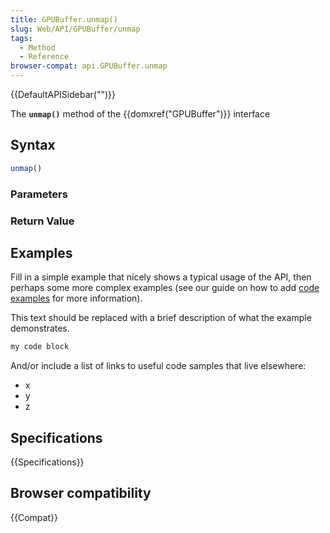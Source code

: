 ```yaml
---
title: GPUBuffer.unmap()
slug: Web/API/GPUBuffer/unmap
tags:
  - Method
  - Reference
browser-compat: api.GPUBuffer.unmap
---
```

{{DefaultAPISidebar("")}}

The **`unmap()`** method of the {{domxref("GPUBuffer")}} interface 

## Syntax

```js
unmap()
```

### Parameters



### Return Value



## Examples

Fill in a simple example that nicely shows a typical usage of the API, then perhaps some more complex examples (see our guide on how to add [code examples](/en-US/docs/MDN/Contribute/Structures/Code_examples) for more information).

This text should be replaced with a brief description of what the example demonstrates.

```js
my code block
```

And/or include a list of links to useful code samples that live elsewhere:

*   x
*   y
*   z

## Specifications

{{Specifications}}

## Browser compatibility

{{Compat}}

